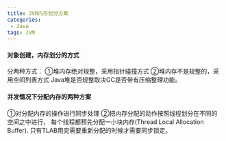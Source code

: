 ```yaml
---
title: JVM内存划分方案
categories:
 - Java
tags: JVM
---
```


#### 对象创建，内存划分的方式
分两种方式：
①堆内存绝对规整，采用指针碰撞方式
②堆内存不是规整的，采用空间列表方式
Java堆是否规整取决GC是否带有压缩整理功能。

#### 并发情况下分配内存的两种方案
①对分配内存的操作进行同步处理
②把内存分配的动作按照线程划分在不同的空间之中进行，
每个线程都预先分配一小块内存(Thread Local Allocation Buffer).
只有TLAB用完需要重新分配的时候才需要同步锁定。

